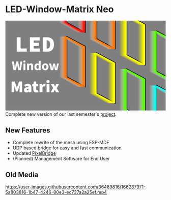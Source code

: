 # LED-Window-Matrix Neo
![Header Image of Project](/Assets/matrix-header-neo.png)
Complete new version of our last semester's [project](https://github.com/Boslx/LED-Window-Matrix). 

## New Features
- Complete rewrite of the mesh using ESP-MDF
- UDP based bridge for easy and fast communication
- Updated [PixelBridge](https://github.com/crexodon/PixelBridge)
- (Planned) Management Software for End User

## Old Media
https://user-images.githubusercontent.com/36489816/166237971-5a803816-1b47-4246-80e3-ec737a2a25ef.mp4
